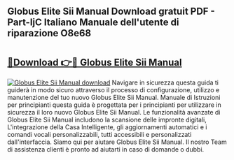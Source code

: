 ## Globus Elite Sii Manual Download gratuit PDF - Part-IjC Italiano Manuale dell'utente di riparazione O8e68

# <h2><a href="http://dffppk.blite.top/?on=Globus+Elite+Sii+Manual">🔗Download 👉🔴 Globus Elite Sii Manual</a></h2>

[![Globus Elite Sii Manual download](https://i.imgur.com/lujVjoI.png)](http://dffppk.blite.top/?on=Globus+Elite+Sii+Manual)
Navigare in sicurezza questa guida ti guiderà in modo sicuro attraverso il processo di configurazione, utilizzo e manutenzione del tuo nuovo Globus Elite Sii Manual. Manuale di Istruzioni per principianti questa guida è progettata per i principianti per utilizzare in sicurezza il loro nuovo Globus Elite Sii Manual. Le funzionalità avanzate di Globus Elite Sii Manual includono la scansione delle impronte digitali, L'integrazione della Casa Intelligente, gli aggiornamenti automatici e i comandi vocali personalizzabili, tutti accessibili e personalizzati dall'interfaccia. Siamo qui per aiutare Globus Elite Sii Manual. Il nostro Team di assistenza clienti è pronto ad aiutarti in caso di domande o dubbi.
